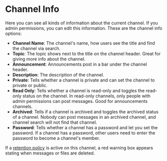 # Channel Info

Here you can see all kinds of information about the current channel. If you admin permissions, you can edit this information. These are the channel info options:

* **Channel Name**: The channel's name, how users see the title and find the channel via search.
* **Topic**: The topic shows next to the title on the channel header. Great for giving more info about the channel.
* **Announcement**: Announcements post in a bar under the channel header.
* **Description**: The description of the channel.
* **Private**: Tells whether a channel is private and can set the channel to private or public.
* **Read Only**: Tells whether a channel is read-only and toggles the read-only status on the channel. In read-only channels, only people with admin permissions can post messages. Good for announcements channels.
* **Archived**: Tells if a channel is archived and toggles the archived status of a channel. Nobody can post messages in an archived channel, and channel search will not find that channel.
* **Password**: Tells whether a channel has a password and let you set the password. If a channel has a password, other users need to enter the password to become a channel's member.

If a [retention policy](../../../administration/administration/settings/retention-policies.md) is active on this channel, a red warning box appears stating when messages or files are deleted.

